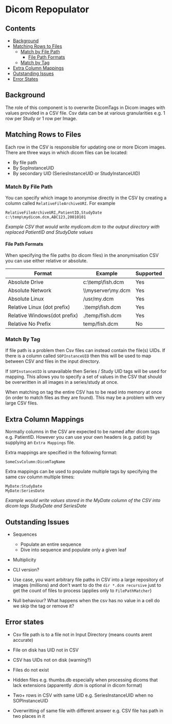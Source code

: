 ﻿# Dicom Repopulator

## Contents

- [Background](#background)
- [Matching Rows to Files](#matching-rows-to-files)
  - [Match by File Path](#match-by-file-path)
    - [File Path Formats](#file-path-formats)
  - [Match by Tag](#match-by-tag)
- [Extra Column Mappings](#extra-column-mappings)
- [Outstanding Issues](#outstanding-issues)
- [Error States](#error-states)

## Background

The role of this component is to overwrite DicomTags in Dicom images with values provided in a CSV file.  Csv data can be at various granularities e.g. 1 row per Study or 1 row per Image.

## Matching Rows to Files

Each row in the CSV is responsible for updating one or more Dicom images.  There are three ways in which dicom files can be located:

 - By file path
 - By SopInstanceUID
 - By secondary UID (SeriesInstanceUID or StudyInstanceUID)

### Match By File Path

You can specify which image to anonymise directly in the CSV by creating a column called `RelativeFileArchiveURI`.  For example

```
RelativeFileArchiveURI,PatientID,StudyDate
c:\temp\mydicom.dcm,ABC123,20010101
````
_Example CSV that would write mydicom.dcm to the output directory with replaced PatientID and StudyDate values_



#### File Path Formats

When specifying the file paths (to dicom files) in the anonymisation CSV you can use either relative or absolute.

|Format|Example| Supported |
|------|-------|------------|
|Absolute Drive|c:\temp\fish.dcm|Yes|
|Absolute Network| \\\\myserver\my.dcm|Yes|
|Absolute Linux|/usr/my.dcm|Yes|
|Relative Linux (dot prefix)|.\temp\fish.dcm|Yes|
|Relative Windows(dot prefix)|./temp/fish.dcm|Yes|
|Relative No Prefix|temp/fish.dcm|No|

### Match By Tag

If file path is a problem then Csv files can instead contain the file(s) UIDs.  If there is a column called `SOPInstanceUID` then this will be used to map between CSV and files in the input directory.  

If `SOPInstanceUID` is unavailable then Series / Study UID tags will be used for mapping.  This allows you to specify a set of values in the CSV that should be overwritten in all images in a series/study at once.

When matching on tag the entire CSV has to be read into memory at once (in order to match files as they are found).  This may be a problem with very large CSV files.


## Extra Column Mappings

Normally columns in the CSV are expected to be named after dicom tags e.g. PatientID.  However you can use your own headers (e.g. patid) by supplying an `Extra Mappings` file.

Extra mappings are specified in the following format:

```
SomeCsvColumn:DicomTagName
```

Extra mappings can be used to populate multiple tags by specifying the same csv column multiple times:

```
MyDate:StudyDate
MyDate:SeriesDate
```
_Example would write values stored in the MyDate column of the CSV into dicom tags StudyDate and SeriesDate_

## Outstanding Issues

- Sequences
  - Populate an entire sequence
  - Dive into sequence and populate only a given leaf
- Multiplicity
- CLI version?
- Use case, you want arbitrary file paths in CSV into a large repository of images (millions) and don't want to do the `dir *.dcm recursive` just to get the count of files to process (applies only to `FilePathMatcher`)

- Null behaviour? What happens when the csv has no value in a cell do we skip the tag or remove it?

## Error states

- Csv file path is to a file not in Input Directory (means counts arent accurate)
- File on disk has UID not in CSV
- CSV has UIDs not on disk (warning?)

- Files do not exist
- Hidden files e.g. thumbs.db especially when processing dicoms that lack extensions (apparently .dcm is optional in dicom format)

- Two+ rows in CSV with same UID e.g. SeriesInstanceUID when no SOPInstanceUID 

- Overwritting of same file with different answer e.g. CSV file has path in two places in it


